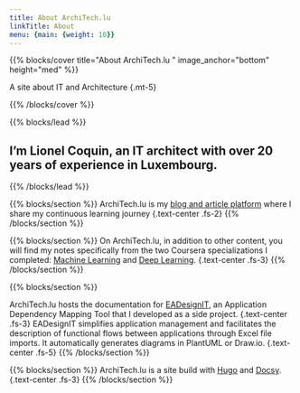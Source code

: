 ```yaml
---
title: About ArchiTech.lu 
linkTitle: About
menu: {main: {weight: 10}}
---
```


{{% blocks/cover title="About ArchiTech.lu " image_anchor="bottom" height="med" %}}

A site about IT and Architecture
{.mt-5}

{{% /blocks/cover %}}


{{% blocks/lead %}}

## I’m Lionel Coquin, an IT architect with over 20 years of experience in Luxembourg.

{{% /blocks/lead %}}

{{% blocks/section %}}
ArchiTech.lu is my [blog and article platform](../blog/) where I share my continuous learning journey
{.text-center .fs-2}
{{% /blocks/section %}}

{{% blocks/section %}}
On ArchiTech.lu, in addition to other content, you will find my notes specifically from the two Coursera specializations I completed: [Machine Learning](../deeplearning/machine-learning-specialization/) and [Deep Learning](../deeplearning/deep-learning-specialization/).
{.text-center .fs-3}
{{% /blocks/section %}}


{{% blocks/section %}}


ArchiTech.lu hosts the documentation for [EADesignIT](../ea-design-it/), an Application Dependency Mapping Tool that I developed as a side project.
{.text-center .fs-3}
EADesignIT simplifies application management and facilitates the description of functional flows between applications through Excel file imports. It automatically generates diagrams in PlantUML or Draw.io.
{.text-center .fs-5}
{{% /blocks/section %}}


{{% blocks/section %}}
ArchiTech.lu is a site build with [Hugo](https://gohugo.io/) and [Docsy](https://github.com/google/docsy).
{.text-center .fs-3}
{{% /blocks/section %}}